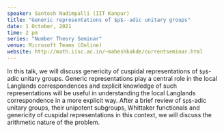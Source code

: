 ```yaml
---
speaker: Santosh Nadimpalli (IIT Kanpur)
title: "Generic representations of $p$--adic unitary groups"
date: 1 October, 2021
time: 2 pm
series: "Number Theory Seminar"
venue: Microsoft Teams (Online)
website: http://math.iisc.ac.in/~maheshkakde/currentseminar.html
---
```


  In this talk, we will discuss genericity of cuspidal representations of `$p$`-adic unitary groups. Generic representations play a central role in the local Langlands correspondences and explicit knowledge of such representations will be useful in understanding the local Langlands correspondence in a more explicit way.  After a brief review of `$p$`-adic unitary groups, their unipotent subgroups, Whittaker functionals and genericity of cuspidal representations in this context, we will discuss the arithmetic nature of the problem.
